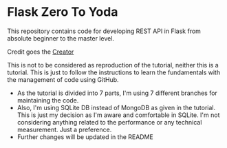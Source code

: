 # Flask Zero To Yoda

This repository contains code for developing REST API in Flask from absolute beginner to the master level.

Credit goes the [Creator](https://dev.to/paurakhsharma/flask-rest-api-part-0-setup-basic-crud-api-4650)

This is not to be considered as reproduction of the tutorial, neither this is a tutorial. This is just to follow the instructions to learn the fundamentals with the management of code using GitHub.

* As the tutorial is divided into 7 parts, I'm using 7 different branches for maintaining the code.
* Also, I'm using SQLite DB instead of MongoDB as given in the tutorial. This is just my decision as I'm aware and comfortable in SQLite. I'm not considering anything related to the performance or any technical measurement. Just a preference.
* Further changes will be updated in the README
